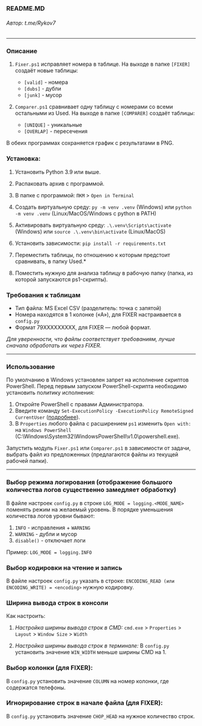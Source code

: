 ### README.MD
###### Автор: t.me/Rykov7
***

### Описание
1. `Fixer.ps1` исправляет номера в таблице. На выходе в папке `[FIXER]` создаёт новые таблицы:
   * `[valid]` - номера 
   * `[dubs]` - дубли
   * `[junk]` - мусор

2. `Comparer.ps1` сравнивает одну таблицу с номерами со всеми остальными из Used. На выходе в папке `[COMPARER]` создаёт таблицы:
   * `[UNIQUE]` - уникальные
   * `[OVERLAP]` - пересечения

В обеих программах сохраняется график с результатами в PNG.

### Установка:
1. Установить Python 3.9 или выше.
2. Распаковать архив с программой.
3. В папке с программой: `ПКМ` > `Open in Terminal`
4. Создать виртуальную среду:
`py -m venv .venv` (Windows) или `python -m venv .venv` (Linux/MacOS/Windows с python в PATH)
5. Активировать виртуальную среду:
`.\.venv\Scripts\activate` (Windows) или `source .\.venv\bin\activate` (Linux/MacOS)
6. Установить зависимости:
`pip install -r requirements.txt`

8. Переместить таблицы, по отношению к которым предстоит сравнивать, в папку Used.*
9. Поместить нужную для анализа таблицу в рабочую папку (папка, из которой запускаются ps1-скрипты).

### Требования к таблицам

* Тип файла: MS Excel CSV (разделитель: точка с запятой)
* Номера находятся в 1 колонке («А»), для FIXER настраивается в `config.py`
* Формат 79XXXXXXXXX, для FIXER — любой формат.

_Для уверенности, что файлы соответствует требованиям, лучше сначала обработать их через FIXER._
***
### Использование
По умолчанию в Windows установлен запрет на исполнение скриптов PowerShell.
Перед первым запуском PowerShell-скрипта необходимо установить политику исполнения:
1. Откройте PowerShell с правами Администратора.
2. Введите команду `Set-ExecutionPolicy -ExecutionPolicy RemoteSigned CurrentUser` ([подробнее](https://docs.microsoft.com/en-us/powershell/module/microsoft.powershell.security/set-executionpolicy)).
3. В `Properties` любого файла с расширением `ps1` изменить `Open with:` на `Windows PowerShell` (C:\Windows\System32\WindowsPowerShell\v1.0\powershell.exe).

Запустить модуль `Fixer.ps1` или `Comparer.ps1` в зависимости от задачи, выбрать файл из предложенных
(предлагаются файлы из текущей рабочей папки). 

***
### Выбор режима логирования (отображение большого количества логов существенно замедляет обработку)
В файле настроек `config.py` в строке `LOG_MODE = logging.<MODE_NAME>` поменять режим на желаемый уровень.
В порядке уменьшения количества логов уровни бывают:
1. `INFO` - исправления + `WARNING`
2. `WARNING` - дубли и мусор
3. `disable()` - отключает логи

Пример: `LOG_MODE = logging.INFO`


### Выбор кодировки на чтение и запись
В файле настроек `config.py` указать в строке: `ENCODING_READ (или ENCODING_WRITE) = <encoding>` нужную кодировку.


### Ширина вывода строк в консоли
Как настроить:

1. _Настройка ширины вывода строк в CMD:_
`сmd.exe` > `Properties` > `Layout` > `Window Size` > `Width`

2. _Настройка ширины вывода строк в терминале:_
В `config.py` установить значение `WIN_WIDTH` меньше ширины CMD на 1.


### Выбор колонки (для FIXER):
В `config.py` установить значение `COLUMN` на номер колонки, где содержатся телефоны.


### Игнорирование строк в начале файла (для FIXER):
В `config.py` установить значение `CHOP_HEAD` на нужное количество строк.
